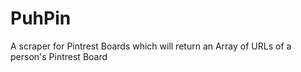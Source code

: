 PuhPin
======

A scraper for Pintrest Boards which will return an Array of URLs of a person's Pintrest Board
